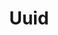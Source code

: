 ---
title: Uuid
taxonomy:
    category:
        - docs
visible: true
highlight:
    enabled: false
---
